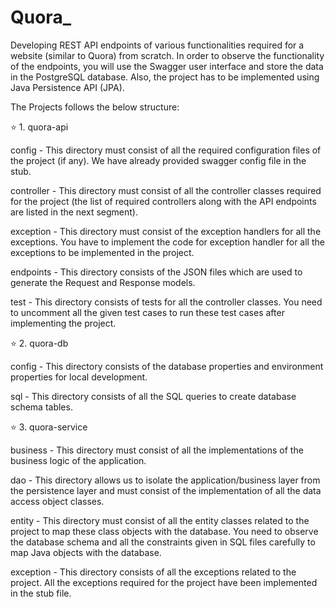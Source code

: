 # Quora_
Developing REST API endpoints of various functionalities required for a website (similar to Quora) from scratch. In order to observe the functionality of the endpoints, you will use the Swagger user interface and store the data in the PostgreSQL database. Also, the project has to be implemented using Java Persistence API (JPA).

The Projects follows the below structure:

:star: 1. quora-api

config - This directory must consist of all the required configuration files of the project (if any). We have already provided swagger config file in the stub.

controller - This directory must consist of all the controller classes required for the project (the list of required controllers along with the API endpoints 
are listed in the next segment).

exception - This directory must consist of the exception handlers for all the exceptions. You have to implement the code for exception handler for all the 
exceptions to be implemented in the project.

endpoints - This directory consists of the JSON files which are used to generate the Request and Response models.

test - This directory consists of tests for all the controller classes. You need to uncomment all the given test cases to run these test cases after implementing
the project.

 

:star: 2. quora-db

config - This directory consists of the database properties and environment properties for local development.

sql - This directory consists of all the SQL queries to create database schema tables.
 

:star: 3. quora-service

business - This directory must consist of all the implementations of the business logic of the application.

dao - This directory allows us to isolate the application/business layer from the persistence layer and must consist of the implementation of all the data access object classes.

entity - This directory must consist of all the entity classes related to the project to map these class objects with the database. You need to observe the database schema and all the constraints given in SQL files carefully to map Java objects with the database.

exception - This directory consists of all the exceptions related to the project. All the exceptions required for the project have been implemented in the stub file.
